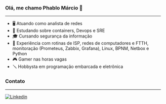 ### Olá, me chamo Phablo Márcio 👋
---

- 🖥️ Atuando como analista de redes 
- 👀 Estudando sobre containers, Devops e SRE
- 🎓 Cursando segurança da informação
- 💼 Experiência com rotinas de ISP, redes de computadores e FTTH, monitoração (Prometeus, Zabbix, Grafana), Linux, BPNM, Netbox e
Python
- 🎮 Gamer nas horas vagas
- 🪛 Hobbysta em programação embarcada e eletrônica

### Contato
---
<a href="https://abre.ai/eh3c">![Linkedin](https://img.shields.io/badge/LinkedIn-0077B5?style=for-the-badge&logo=linkedin&logoColor=white)</a>

<!---
Phmarcio/Phmarcio is a ✨ special ✨ repository because its `README.md` (this file) appears on your GitHub profile.
You can click the Preview link to take a look at your changes.
--->
